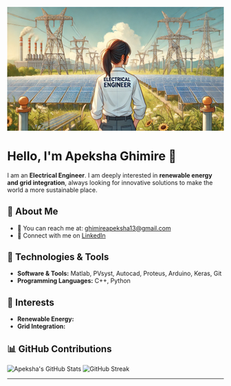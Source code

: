 <!-- ![gitp](https://github.com/Apeksha-113/Apeksha-113/assets/78971036/0f4309ac-06f6-4495-8db7-95b553439e01) -->
![DP](./profile.webp)

# Hello, I'm Apeksha Ghimire 👋

I am an **Electrical Engineer**. I am deeply interested in **renewable energy and grid integration**, always looking for innovative solutions to make the world a more sustainable place.

## 💬 About Me
- 📧 You can reach me at: [ghimireapeksha13@gmail.com](mailto:ghimireapeksha13@gmail.com)
- 🔗 Connect with me on [LinkedIn](https://www.linkedin.com/in/apeksha-ghimire-2b30b51a1/)

## 🔧 Technologies & Tools
- **Software & Tools:** Matlab, PVsyst, Autocad, Proteus, Arduino, Keras, Git
- **Programming Languages:** C++, Python

## 🌱 Interests
- **Renewable Energy:** 
- **Grid Integration:** 

## 📊 GitHub Contributions
![Apeksha's GitHub Stats](https://github-readme-stats.vercel.app/api?username=Apeksha-113&show_icons=true&theme=radical)
![GitHub Streak](https://github-readme-streak-stats.herokuapp.com/?user=Apeksha-113&theme=radical)


---

